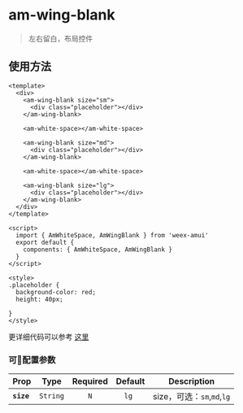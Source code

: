 # am-wing-blank

> 左右留白，布局控件


## 使用方法 

```vue
<template>
  <div>
    <am-wing-blank size="sm">
      <div class="placeholder"></div>
    </am-wing-blank>
    
    <am-white-space></am-white-space>

    <am-wing-blank size="md">
      <div class="placeholder"></div>
    </am-wing-blank>
    
    <am-white-space></am-white-space>

    <am-wing-blank size="lg">
      <div class="placeholder"></div>
    </am-wing-blank>
  </div>
</template>

<script>
  import { AmWhiteSpace, AmWingBlank } from 'weex-amui'
  export default {
    components: { AmWhiteSpace, AmWingBlank }
  }
</script>

<style>
.placeholder {
  background-color: red;
  height: 40px;

}
</style>

```
更详细代码可以参考 [这里](TODO)

### 可配置参数
| Prop	 | Type | Required | Default | Description |
| ---- |:----:|:---:|:-------:|:----------:|
| **`size`** | `String` | `N` | `lg ` | size，可选：`sm`,`md`,`lg` |